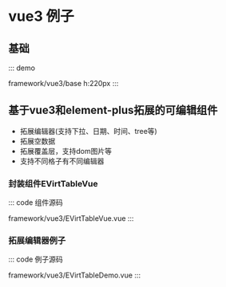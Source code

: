 # vue3 例子

## 基础

::: demo

framework/vue3/base
h:220px
:::

## 基于vue3和element-plus拓展的可编辑组件
- 拓展编辑器(支持下拉、日期、时间、tree等)
- 拓展空数据
- 拓展覆盖层，支持dom图片等
- 支持不同格子有不同编辑器

### 封装组件EVirtTableVue

::: code 组件源码

framework/vue3/EVirtTableVue.vue
:::
### 拓展编辑器例子

::: code 例子源码

framework/vue3/EVirtTableDemo.vue
:::

<ClientOnly>
  <EVirtTableDemo />
</ClientOnly>